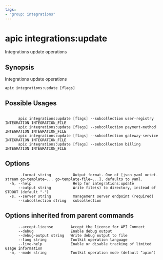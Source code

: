 ```yaml
---
tags:
- "group: integrations"
---
```

# apic integrations:update

Integrations update operations

## Synopsis

Integrations update operations

```
apic integrations:update [flags]
```

## Possible Usages

```

      apic integrations:update [flags] --subcollection user-registry INTEGRATION INTEGRATION_FILE
      apic integrations:update [flags] --subcollection payment-method INTEGRATION INTEGRATION_FILE
      apic integrations:update [flags] --subcollection gateway-service INTEGRATION INTEGRATION_FILE
      apic integrations:update [flags] --subcollection billing INTEGRATION INTEGRATION_FILE

```

## Options

```
      --format string          Output format. One of [json yaml octet-stream go-template=... go-template-file=...], defaults to yaml.
  -h, --help                   Help for integrations:update
      --output string          Write file(s) to directory, instead of STDOUT (default "-")
  -s, --server string          management server endpoint (required)
      --subcollection string   subcollection
```

## Options inherited from parent commands

```
      --accept-license        Accept the license for API Connect
      --debug                 Enable debug output
      --debug-output string   Write debug output to file
      --lang string           Toolkit operation language
      --live-help             Enable or disable tracking of limited usage information
  -m, --mode string           Toolkit operation mode (default "apim")
```
